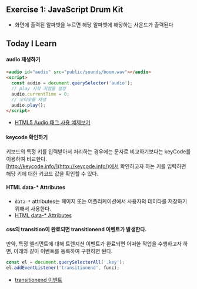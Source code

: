 ## Exercise 1: JavaScript Drum Kit
- 화면에 출력된 알파벳을 누르면 해당 알파벳에 해당하는 사운드가 출력된다 

## Today I Learn
#### audio 재생하기
```html
<audio id="audio" src="public/sounds/boom.wav"></audio>
<script>
  const audio = document.querySelector('audio');
  // play 시작 지점을 설정 
  audio.currentTime = 0; 
  // 오디오를 재생
  audio.play();
</script>
```
- [HTML5 Audio 태그 사용 예제보기](https://webisfree.com/2017-09-07/html5-audio-%ED%83%9C%EA%B7%B8-%EC%82%AC%EC%9A%A9-%EC%98%88%EC%A0%9C%EB%B3%B4%EA%B8%B0)

#### keycode 확인하기
키보드의 특정 키를 입력받아서 처리하는 경우에는 문자로 비교하기보다는 keyCode를 이용하여 비교한다.        
[http://keycode.info/](http://keycode.info/)에서 확인하고자 하는 키를 입력하면 해당 키에 대한 키코드 값을 확인할 수 있다.

#### HTML data-* Attributes
- `data-*` attributes는 페이지 또는 어플리케이션에서 사용자의 데이타를 저장하기 위해서 사용한다.      
- [HTML data-* Attributes](https://www.w3schools.com/tags/att_global_data.asp)

#### css의 transition이 완료되면 transitionend 이벤트가 발생한다.
만약, 특정 엘리먼트에 대해 트랜지션 이벤트가 완료되면 어떠한 작업을 수행하고자 하면, 아래와 같이 이벤트를 등록하여 구현하면 된다.
```javascript
const el = document.querySelectorAll('.key');
el.addEventListener('transitionend', func);
```
- [transitionend 이벤트](http://www.w3bai.com/ko/jsref/event_transitionend.html)

